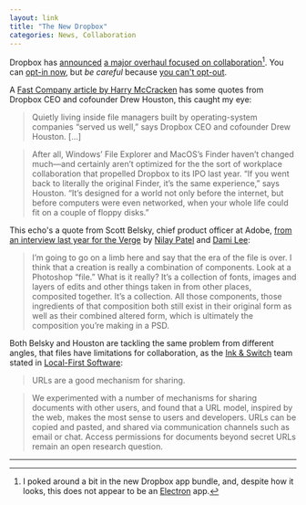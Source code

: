 ```yaml
---
layout: link
title: "The New Dropbox"
categories: News, Collaboration
---
```


Dropbox has [announced](https://blog.dropbox.com/topics/product-tips/new-dropbox) [a major overhaul focused on collaboration](https://www.dropbox.com/features/new)[^dropboxnotelectron]. You can [opt-in now](https://www.dropbox.com/desktopapp), but *be careful* because [you can't opt-out](help.dropbox.com/installs-integrations/desktop/desktop-application-overview). 

A [Fast Company article by Harry McCracken](https://www.fastcompany.com/90362055/how-dropbox-is-finally-breaking-free-of-the-folder) has some quotes from Dropbox CEO and cofounder Drew Houston, this caught my eye:

> Quietly living inside file managers built by operating-system companies “served us well,” says Dropbox CEO and cofounder Drew Houston. [...]

> After all, Windows’ File Explorer and MacOS’s Finder haven’t changed much—and certainly aren’t optimized for the the sort of workplace collaboration that propelled Dropbox to its IPO last year. “If you went back to literally the original Finder, it’s the same experience,” says Houston. “It’s designed for a world not only before the internet, but before computers were even networked, when your whole life could fit on a couple of floppy disks.”

This echo's a quote from Scott Belsky, chief product officer at Adobe, [from an interview last year for the Verge](https://www.theverge.com/2018/10/15/17971344/adobe-chief-product-officer-scott-belsky-photoshop-ipad) by [Nilay Patel](https://twitter.com/reckless) and [Dami Lee](https://twitter.com/dami_lee):

> I’m going to go on a limb here and say that the era of the file is over. I think that a creation is really a combination of components. Look at a Photoshop “file.” What is it really? It’s a collection of fonts, images and layers of edits and other things taken in from other places, composited together. It’s a collection. All those components, those ingredients of that composition both still exist in their original form as well as their combined altered form, which is ultimately the composition you’re making in a PSD.

Both Belsky and Houston are tackling the same problem from different angles, that files have limitations for collaboration, as the [Ink & Switch](https://www.inkandswitch.com/) team stated in [Local-First Software](https://www.inkandswitch.com/local-first.html):

> URLs are a good mechanism for sharing.

> We experimented with a number of mechanisms for sharing documents with other users, and found that a URL model, inspired by the web, makes the most sense to users and developers. URLs can be copied and pasted, and shared via communication channels such as email or chat. Access permissions for documents beyond secret URLs remain an open research question. 

* * *

[^dropboxnotelectron]: I poked around a bit in the new Dropbox app bundle, and, despite how it looks, this does not appear to be an [Electron](https://electronjs.org/) app.

